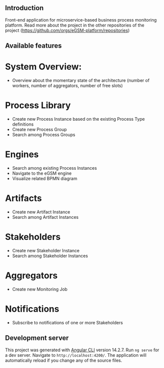 ## Introduction

Front-end application for microservice-based business process monitoring platform. Read more about the project in the other repositories of the project (https://github.com/orgs/eGSM-platform/repositories)

## Available features

# System Overview:
- Overview about the momentary state of the architecture (number of workers, number of aggregators, number of free slots)

# Process Library
- Create new Process Instance based on the existing Process Type definitions
- Create new Process Group
- Search among Process Groups

# Engines
- Search among existing Process Instances
- Navigate to the eGSM engine
- Visualize related BPMN diagram

# Artifacts
- Create new Artifact Instance
- Search among Artifact Instances

# Stakeholders
- Create new Stakeholder Instance
- Search among Stakeholder Instances

# Aggregators
- Create new Monitoring Job

# Notifications
- Subscribe to notifications of one or more Stakeholders

## Development server

This project was generated with [Angular CLI](https://github.com/angular/angular-cli) version 14.2.7.
Run `ng serve` for a dev server. Navigate to `http://localhost:4200/`. The application will automatically reload if you change any of the source files.
